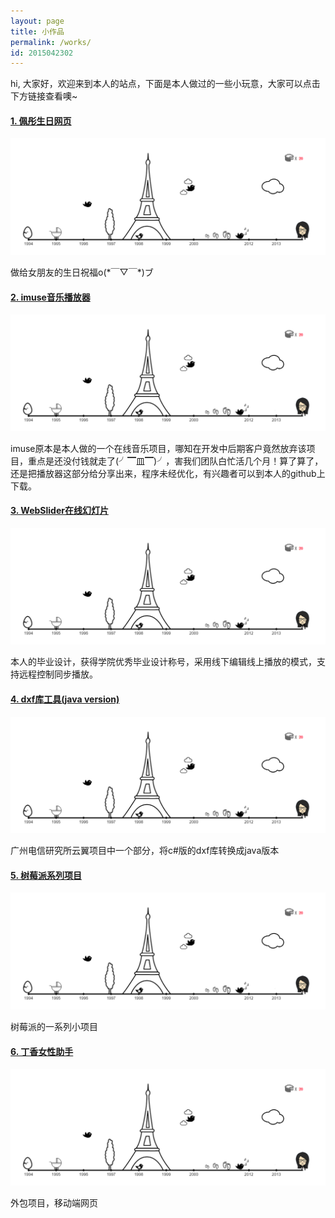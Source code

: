 ```yaml
---
layout: page
title: 小作品
permalink: /works/
id: 2015042302
---
```


<p class="works-introduction">hi, 大家好，欢迎来到本人的站点，下面是本人做过的一些小玩意，大家可以点击下方链接查看噢~</p>
<section class="works-section">
<h4 class="works-title"><a href="http://ptbirthday.boxizen.com">1. 佩彤生日网页</a></h4>
<a href="http://ptbirthday.boxizen.com"><img src="/img/works/ptbirth.png" alt="佩彤生日网页" /></a>
<p class="works-description">做给女朋友的生日祝福o(*￣▽￣*)ブ</p>
</section>
<section class="works-section">
<h4 class="works-title"><a href="http://ptbirthday.boxizen.com">2. imuse音乐播放器</a></h4>
<a href="http://ptbirthday.boxizen.com"><img src="/img/works/ptbirth.png" alt="imuse音乐播放器" /></a>
<p class="works-description">imuse原本是本人做的一个在线音乐项目，哪知在开发中后期客户竟然放弃该项目，重点是还没付钱就走了(╯▔皿▔)╯，害我们团队白忙活几个月！算了算了，还是把播放器这部分给分享出来，程序未经优化，有兴趣者可以到本人的github上下载。</p>
</section>
<section class="works-section">
<h4 class="works-title"><a href="http://ptbirthday.boxizen.com">3. WebSlider在线幻灯片</a></h4>
<a href="http://ptbirthday.boxizen.com"><img src="/img/works/ptbirth.png" alt="WebSlider" /></a>
<p class="works-description">本人的毕业设计，获得学院优秀毕业设计称号，采用线下编辑线上播放的模式，支持远程控制同步播放。</p>
</section>
<section class="works-section">
<h4 class="works-title"><a href="http://ptbirthday.boxizen.com">4. dxf库工具(java version)</a></h4>
<a href="http://ptbirthday.boxizen.com"><img src="/img/works/ptbirth.png" alt="dxf" /></a>
<p class="works-description">广州电信研究所云翼项目中一个部分，将c#版的dxf库转换成java版本</p>
</section>
<section class="works-section">
<h4 class="works-title"><a href="http://ptbirthday.boxizen.com">5. 树莓派系列项目</a></h4>
<a href="http://ptbirthday.boxizen.com"><img src="/img/works/ptbirth.png" alt="树莓派" /></a>
<p class="works-description">树莓派的一系列小项目</p>
</section>
<section class="works-section">
<h4 class="works-title"><a href="http://ptbirthday.boxizen.com">6. 丁香女性助手</a></h4>
<a href="http://ptbirthday.boxizen.com"><img src="/img/works/ptbirth.png" alt="丁香女性助手" /></a>
<p class="works-description">外包项目，移动端网页</p>
</section>